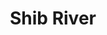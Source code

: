 ---
title: "Shib River"
title_bn: "শিব নদী"
description: "It started to flow from Atrai river of Mohadebpur Upazilla of Naogaon and flows through Manda of same district and Mohanpur of Rajshahi. Then it fall into Barnoi river at Poba Upazilla. Its length is 57 km, width 60 meters and depth 4.5 meters. Its river basin area is 250 square km."
---